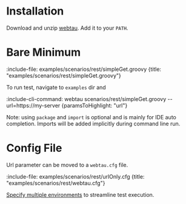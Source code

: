 # Installation

Download and unzip [webtau](https://github.com/twosigma/webtau/releases/). Add it to your `PATH`.

# Bare Minimum

:include-file: examples/scenarios/rest/simpleGet.groovy {title: "examples/scenarios/rest/simpleGet.groovy"}

To run test, navigate to `examples` dir and

:include-cli-command: webtau scenarios/rest/simpleGet.groovy --url=https://my-server {paramsToHighlight: "url"}

Note: using `package` and `import` is optional and is mainly for IDE auto completion. Imports will be added implicitly
during command line run.  

# Config File

Url parameter can be moved to a `webtau.cfg` file.

:include-file: examples/scenarios/rest/urlOnly.cfg {title: "examples/scenarios/rest/webtau.cfg"}

[Specify multiple environments](configuration/environments) to streamline test execution.
